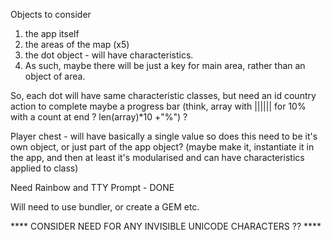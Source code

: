 Objects to consider
1. the app itself
2. the areas of the map (x5)
3. the dot object - will have characteristics. 
4. As such, maybe there will be just a key for main area, rather than an object of area.

So, each dot will have same characteristic classes, but need an 
id
country
action to complete
maybe a progress bar (think, array with |||||| for 10% with a count at end ? len(array)*10 +"%") ?


Player chest - will have basically a single value so does this need to be it's own object, or just part of the app object?
(maybe make it, instantiate it in the app, and then at least it's modularised and can have characteristics applied to class)

Need Rainbow and TTY Prompt - DONE

Will need to use bundler, or create a GEM etc. 

**** CONSIDER NEED FOR ANY INVISIBLE UNICODE CHARACTERS ?? ****



